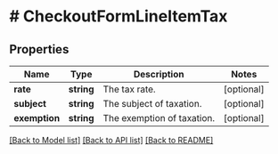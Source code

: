 # # CheckoutFormLineItemTax

## Properties

Name | Type | Description | Notes
------------ | ------------- | ------------- | -------------
**rate** | **string** | The tax rate. | [optional]
**subject** | **string** | The subject of taxation. | [optional]
**exemption** | **string** | The exemption of taxation. | [optional]

[[Back to Model list]](../../README.md#models) [[Back to API list]](../../README.md#endpoints) [[Back to README]](../../README.md)
